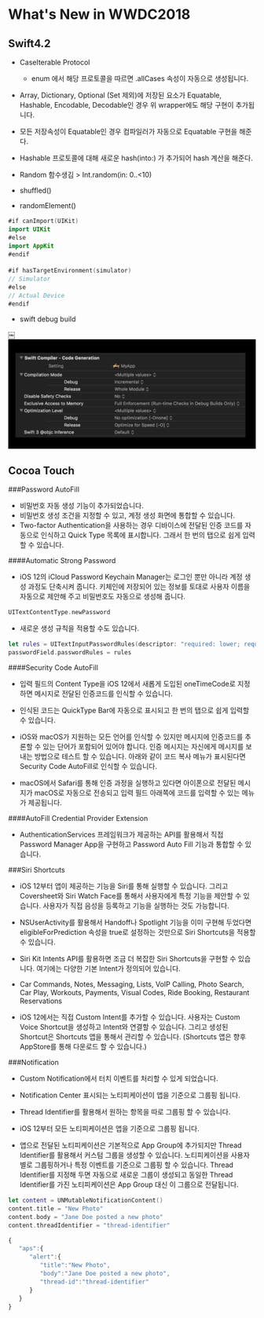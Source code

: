 # What's New in WWDC2018

## Swift4.2

- CaseIterable Protocol
	- enum 에서 해당 프로토콜을 따르면 .allCases 속성이 자동으로 생성됩니다.
- Array, Dictionary, Optional (Set 제외)에 저장된 요소가 Equatable, Hashable, Encodable, Decodable인 경우 위 wrapper에도 해당 구현이 추가됩니다.

- 모든 저장속성이 Equatable인 경우 컴파일러가 자동으로 Equatable 구현을 해준다.

- Hashable 프로토콜에 대해 새로운 hash(into:) 가 추가되어 hash 계산을 해준다.

- Random 함수생김 > Int.random(in: 0..<10)
- shuffled()
- randomElement()


```swift
#if canImport(UIKit)
import UIKit
#else 
import AppKit
#endif

#if hasTargetEnvironment(simulator)
// Simulator
#else
// Actual Device
#endif
```

- swift debug build

￼![](images/WWDC2018.png)


## Cocoa Touch

###Password AutoFill

- 비밀번호 자동 생성 기능이 추가되었습니다.
- 비밀번호 생성 조건을 지정할 수 있고, 계정 생성 화면에 통합할 수 있습니다.
- Two-factor Authentication을 사용하는 경우 디바이스에 전달된 인증 코드를 자동으로 인식하고 Quick Type 목록에 표시합니다. 그래서 한 번의 탭으로 쉽게 입력할 수 있습니다.

####Automatic Strong Password

- iOS 12의 iCloud Password Keychain Manager는 로그인 뿐만 아니라 계정 생성 과정도 단축시켜 줍니다. 키체인에 저장되어 있는 정보를 토대로 사용자 이름을 자동으로 제안해 주고 비밀번호도 자동으로 생성해 줍니다.

```swift
UITextContentType.newPassword
```

- 새로운 생성 규칙을 적용할 수도 있습니다.

```swift
let rules = UITextInputPasswordRules(descriptor: "required: lower; required: upper; required: digit; required: [-]; minlength: 20;")
passwordField.passwordRules = rules
```

####Security Code AutoFill

- 입력 필드의 Content Type을 iOS 12에서 새롭게 도입된 oneTimeCode로 지정하면 메시지로 전달된 인증코드를 인식할 수 있습니다.

- 인식된 코드는 QuickType Bar에 자동으로 표시되고 한 번의 탭으로 쉽게 입력할 수 있습니다.

- iOS와 macOS가 지원하는 모든 언어를 인식할 수 있지만 메시지에 인증코드를 추론할 수 있는 단어가 포함되어 있어야 합니다. 인증 메시지는 자신에게 메시지를 보내는 방법으로 테스트 할 수 있습니다. 아래와 같이 코드 복사 메뉴가 표시된다면 Security Code AutoFill로 인식할 수 있습니다.

- macOS에서 Safari를 통해 인증 과정을 실행하고 있다면 아이폰으로 전달된 메시지가 macOS로 자동으로 전송되고 입력 필드 아래쪽에 코드를 입력할 수 있는 메뉴가 제공됩니다.


####AutoFill Credential Provider Extension

- AuthenticationServices 프레임워크가 제공하는 API를 활용해서 직접 Password Manager App을 구현하고 Password Auto Fill 기능과 통합할 수 있습니다.


###Siri Shortcuts

- iOS 12부터 앱이 제공하는 기능을 Siri를 통해 실행할 수 있습니다. 그리고 Coversheet와 Siri Watch Face를 통해서 사용자에게 특정 기능을 제안할 수 있습니다. 사용자가 직접 음성을 등록하고 기능을 실행하는 것도 가능합니다.

- NSUserActivity를 활용해서 Handoff나 Spotlight 기능을 이미 구현해 두었다면 eligibleForPrediction 속성을 true로 설정하는 것만으로 Siri Shortcuts을 적용할 수 있습니다.

- Siri Kit Intents API를 활용하면 조금 더 복잡한 Siri Shortcuts을 구현할 수 있습니다. 여기에는 다양한 기본 Intent가 정의되어 있습니다.

- Car Commands, Notes, Messaging, Lists, VoIP Calling, Photo Search, Car Play, Workouts, Payments, Visual Codes, Ride Booking, Restaurant Reservations

- iOS 12에서는 직접 Custom Intent를 추가할 수 있습니다. 사용자는 Custom Voice Shortcut을 생성하고 Intent와 연결할 수 있습니다. 그리고 생성된 Shortcut은 Shortcuts 앱을 통해서 관리할 수 있습니다. (Shortcuts 앱은 향후 AppStore를 통해 다운로드 할 수 있습니다.)


###Notification

- Custom Notification에서 터치 이벤트를 처리할 수 있게 되었습니다.
- Notification Center 표시되는 노티피케이션이 앱을 기준으로 그룹핑 됩니다.
- Thread Identifier를  활용해서 원하는 항목을 따로 그룹핑 할 수 있습니다.

- iOS 12부터 모든 노티피케이션은 앱을 기준으로 그룹핑 됩니다.

- 앱으로 전달된 노티피케이션은 기본적으로 App Group에 추가되지만 Thread Identifier를 활용해서 커스텀 그룹을 생성할 수 있습니다. 노티피케이션을 사용자 별로 그룹핑하거나 특정 이벤트를 기준으로 그룹핑 할 수 있습니다. Thread Identifier를 지정해 두면 자동으로 새로운 그룹이 생성되고 동일한 Thread Identifier를 가진 노티피케이션은 App Group 대신 이 그룹으로 전달됩니다.

```swift
let content = UNMutableNotificationContent()
content.title = "New Photo"
content.body = "Jane Doe posted a new photo"
content.threadIdentifier = "thread-identifier"
```

```js
{  
   "aps":{  
      "alert":{  
         "title":"New Photo",
         "body":"Jane Doe posted a new photo",
         "thread-id":"thread-identifier"
      }
   }
}
```
